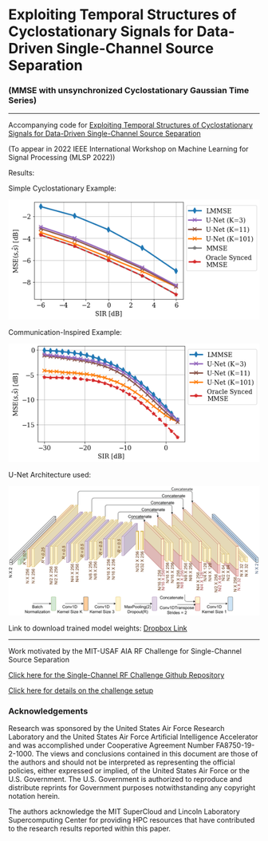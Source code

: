 # Exploiting Temporal Structures of Cyclostationary Signals for Data-Driven Single-Channel Source Separation 
### (MMSE with unsynchronized Cyclostationary Gaussian Time Series)
---
Accompanying code for [Exploiting Temporal Structures of Cyclostationary Signals for Data-Driven Single-Channel Source Separation]()

(To appear in 2022 IEEE International Workshop on Machine Learning for Signal Processing (MLSP 2022))

Results:

Simple Cyclostationary Example:

<img src="https://github.com/RFChallenge/SCSS_CSGaussian/raw/main/output/cyclo_sep.png">

Communication-Inspired Example:

<img src="https://github.com/RFChallenge/SCSS_CSGaussian/raw/main/output/comm_sep.png">

U-Net Architecture used:

<img src="https://github.com/RFChallenge/SCSS_CSGaussian/raw/main/output/UNet-MLSP.png" width="1000">

Link to download trained model weights: [Dropbox Link](https://www.dropbox.com/s/szvd2tb6rsvdu44/models.zip?dl=0)

----
Work motivated by the MIT-USAF AIA RF Challenge for Single-Channel Source Separation

[Click here for the Single-Channel RF Challenge Github Repository](github.com/rfchallenge/single-channel)

[Click here for details on the challenge setup](https://rfchallenge.mit.edu/wp-content/uploads/2021/08/Challenge1_pdf_detailed_description.pdf)


### Acknowledgements
Research was sponsored by the United States Air Force Research Laboratory and the United States Air Force Artificial Intelligence Accelerator and was accomplished under Cooperative Agreement Number FA8750-19-2-1000. The views and conclusions contained in this document are those of the authors and should not be interpreted as representing the official policies, either expressed or implied, of the United States Air Force or the U.S. Government. The U.S. Government is authorized to reproduce and distribute reprints for Government purposes notwithstanding any copyright notation herein.

The authors acknowledge the MIT SuperCloud and Lincoln Laboratory Supercomputing Center for providing HPC resources that have contributed to the research results reported within this paper.
